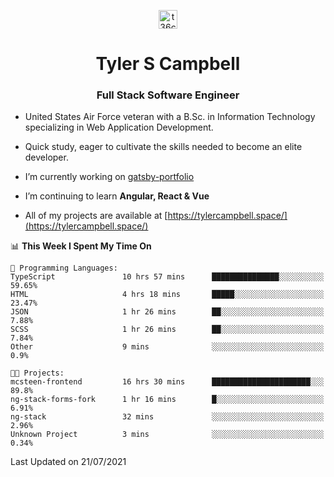<p align="center">
<a href="https://www.linkedin.com/in/t36campbell" target="blank"><img align="center" src="https://ik.imagekit.io/t36campbell/Portfolio/linkedin.png.original_m8bbGgPh6.png" alt="t36campbell" height="30" width="30" /></a>
</p>
<h1 align="center">Tyler S Campbell</h1>
<h3 align="center">Full Stack Software Engineer</h3>

* United States Air Force veteran with a B.Sc. in Information Technology specializing in Web Application Development. 

* Quick study, eager to cultivate the skills needed to become an elite developer.

* I’m currently working on [gatsby-portfolio](https://github.com/t36campbell/gatsby-portfolio)

* I’m continuing to learn **Angular, React & Vue**

* All of my projects are available at [https://tylercampbell.space/](https://tylercampbell.space/)

<!--START_SECTION:waka-->
📊 **This Week I Spent My Time On** 

```text
💬 Programming Languages: 
TypeScript               10 hrs 57 mins      ███████████████░░░░░░░░░░   59.65% 
HTML                     4 hrs 18 mins       █████░░░░░░░░░░░░░░░░░░░░   23.47% 
JSON                     1 hr 26 mins        ██░░░░░░░░░░░░░░░░░░░░░░░   7.88% 
SCSS                     1 hr 26 mins        ██░░░░░░░░░░░░░░░░░░░░░░░   7.84% 
Other                    9 mins              ░░░░░░░░░░░░░░░░░░░░░░░░░   0.9%

🐱‍💻 Projects: 
mcsteen-frontend         16 hrs 30 mins      ██████████████████████░░░   89.8% 
ng-stack-forms-fork      1 hr 16 mins        █░░░░░░░░░░░░░░░░░░░░░░░░   6.91% 
ng-stack                 32 mins             ░░░░░░░░░░░░░░░░░░░░░░░░░   2.96% 
Unknown Project          3 mins              ░░░░░░░░░░░░░░░░░░░░░░░░░   0.34%

```


 Last Updated on 21/07/2021
<!--END_SECTION:waka-->
